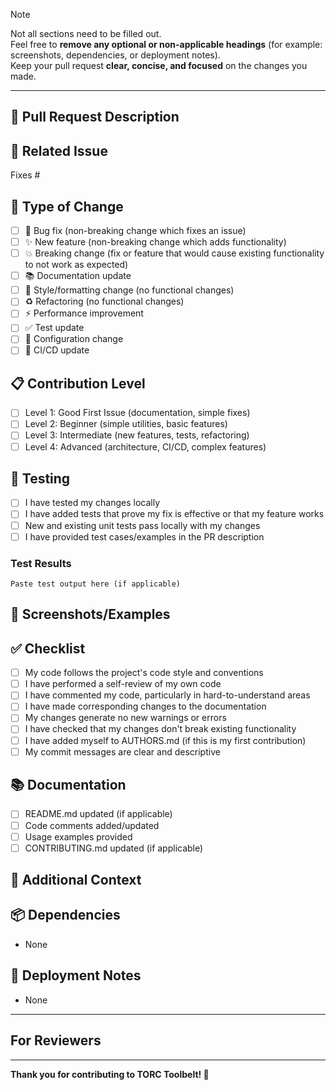 > [!NOTE]
> Not all sections need to be filled out.  
> Feel free to **remove any optional or non-applicable headings** (for example: screenshots, dependencies, or deployment notes).  
> Keep your pull request **clear, concise, and focused** on the changes you made.

---

## 📝 Pull Request Description

<!-- Provide a clear and concise description of your changes -->

## 🔗 Related Issue

<!-- Link the issue this PR addresses. Use "Fixes #issue_number" to auto-close the issue when merged -->

Fixes #

## 🎯 Type of Change

<!-- Please check the relevant option(s) -->

- [ ] 🐛 Bug fix (non-breaking change which fixes an issue)
- [ ] ✨ New feature (non-breaking change which adds functionality)
- [ ] 💥 Breaking change (fix or feature that would cause existing functionality to not work as expected)
- [ ] 📚 Documentation update
- [ ] 🎨 Style/formatting change (no functional changes)
- [ ] ♻️ Refactoring (no functional changes)
- [ ] ⚡ Performance improvement
- [ ] ✅ Test update
- [ ] 🔧 Configuration change
- [ ] 🤖 CI/CD update

## 📋 Contribution Level

<!-- Check the level that best describes this contribution -->

- [ ] Level 1: Good First Issue (documentation, simple fixes)
- [ ] Level 2: Beginner (simple utilities, basic features)
- [ ] Level 3: Intermediate (new features, tests, refactoring)
- [ ] Level 4: Advanced (architecture, CI/CD, complex features)

## 🧪 Testing

<!-- Describe the tests you ran and/or added -->

- [ ] I have tested my changes locally
- [ ] I have added tests that prove my fix is effective or that my feature works
- [ ] New and existing unit tests pass locally with my changes
- [ ] I have provided test cases/examples in the PR description

### Test Results

<!-- If applicable, provide test results, screenshots, or examples -->

```
Paste test output here (if applicable)
```

## 📸 Screenshots/Examples

<!-- If applicable, add screenshots or code examples to demonstrate your changes -->

## ✅ Checklist

<!-- Mark completed items with [x] -->

- [ ] My code follows the project's code style and conventions
- [ ] I have performed a self-review of my own code
- [ ] I have commented my code, particularly in hard-to-understand areas
- [ ] I have made corresponding changes to the documentation
- [ ] My changes generate no new warnings or errors
- [ ] I have checked that my changes don't break existing functionality
- [ ] I have added myself to AUTHORS.md (if this is my first contribution)
- [ ] My commit messages are clear and descriptive

## 📚 Documentation

- [ ] README.md updated (if applicable)
- [ ] Code comments added/updated
- [ ] Usage examples provided
- [ ] CONTRIBUTING.md updated (if applicable)

## 💭 Additional Context

## 📦 Dependencies

<!-- List any new dependencies this PR introduces -->

- None
<!-- Or list dependencies:
- package-name@version - reason for adding
  -->

## 🚀 Deployment Notes

<!-- Any special deployment considerations or steps needed -->

- None
<!-- Or list deployment steps -->

---

## For Reviewers

<!-- Optional: Tag specific reviewers or mention any areas that need special attention -->

---

**Thank you for contributing to TORC Toolbelt! 🔧**
